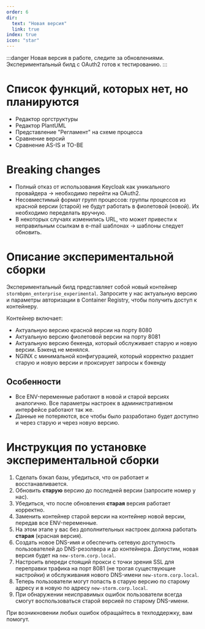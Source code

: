 ```yaml
---
order: 6
dir:
  text: "Новая версия"
  link: true
index: true
icon: "star"
---
```


:::danger
Новая версия в работе, следите за обновлениями. Экспериментальный билд с OAuth2 готов к тестированию.
:::

# Список функций, которых нет, но планируются
- Редактор оргструктуры
- Редактор PlantUML
- Представление "Регламент" на схеме процесса
- Сравнение версий
- Сравнение AS-IS и TO-BE

# Breaking changes
- Полный отказ от использования Keycloak как уникального провайдера → необходимо перейти на OAuth2.
- Несовместимый формат групп процессов: группы процессов из красной версии (старой) не будут работать в фиолетовой (новой). Их необходимо переделать вручную.
- В некоторых случаях изменились URL, что может привести к неправильным ссылкам в e-mail шаблонах → шаблоны следует обновить.

# Описание экспериментальной сборки
Экспериментальный билд представляет собой новый контейнер `stormbpmn_enterprise_experimental`. Запросите у нас актуальную версию и параметры авторизации в Container Registry, чтобы получить доступ к контейнеру.

Контейнер включает:
- Актуальную версию красной версии на порту 8080
- Актуальную версию фиолетовой версии на порту 8081
- Актуальную версию бекенда, который обслуживает старую и новую версии. Бэкенд не менялся.
- NGINX с минимальной конфигурацией, который корректно раздает старую и новую версии и проксирует запросы к бэкенду

## Особенности
- Все ENV-переменные работают в новой и старой версиях аналогично. Все параметры настроек в административном интерфейсе работают так же.
- Данные не потеряются, все чтобы было разработано будет доступно и через старую и через новую версию.

# Инструкция по установке экспериментальной сборки

1. Сделать бэкап базы, убедиться, что он работает и восстанавливается.
2. Обновить **старую** версию до последней версии (запросите номер у нас).
3. Убедиться, что после обновления **старая** версия работает корректно.
4. Заменить контейнер старой версии на контейнер новой версии, передав все ENV-переменные.
5. На этом этапе у вас без дополнительных настроек должна работать **старая** (красная версия).
6. Создать новое DNS-имя и обеспечить сетевую доступность пользователей до DNS-резолвера и до контейнера. Допустим, новая версия будет на `new-storm.corp.local`.
7. Настроить впереди стоящий прокси с точки зрения SSL для переправки трафика на порт 8081 (не трогая существующие настройки) и обслуживания нового DNS-имени `new-storm.corp.local`.
8. Теперь пользователи могут попасть в старую версию по старому адресу и в новую по адресу `new-storm.corp.local`.
9. При обнаружении неисправимых ошибок пользователи всегда смогут воспользоваться старой версией по старому DNS-имени.

При возникновении любых ошибок обращайтесь в техподдержку, вам помогут.
